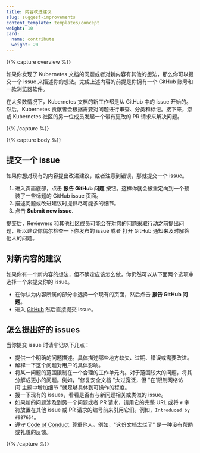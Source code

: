 ```yaml
---
title: 内容改进建议
slug: suggest-improvements
content_template: templates/concept
weight: 10
card:
  name: contribute
  weight: 20
---
```

<!--
---
title: Suggesting content improvements
slug: suggest-improvements
content_template: templates/concept
weight: 10
card:
  name: contribute
  weight: 20
---
-->

{{% capture overview %}}

<!-- 
If you notice an issue with Kubernetes documentation, or have an idea for new content, then open an issue. All you need is a [GitHub account](https://github.com/join) and a web browser.
-->
如果你发现了 Kubernetes 文档的问题或者对新内容有其他的想法，那么你可以提交一个 issue 来描述你的想法。完成上述内容的前提是你拥有一个 GitHub 账号和一款浏览器软件。

<!--
In most cases, new work on Kubernetes documentation begins with an issue in GitHub. Kubernetes contributors
then review, categorize and tag issues as needed. Next, you or another member
of the Kubernetes community open a pull request with changes to resolve the issue.
-->
在大多数情况下，Kubernetes 文档的新工作都是从 GitHub 中的 issue 开始的。然后，Kubernetes 贡献者会根据需要对问题进行审查、分类和标记。接下来，您或 Kubernetes 社区的另一位成员发起一个带有更改的 PR 请求来解决问题。


{{% /capture %}}

{{% capture body %}}
<!--
## Opening an issue

If you want to suggest improvements to existing content, or notice an error, then open an issue.

1. Go to the bottom of the page and click the **Create an Issue** button. This redirects you
 to a GitHub issue page pre-populated with some headers.
2. Describe the issue or suggestion for improvement. Provide as many details as you can.
3. Click **Submit new issue**.

After submitting, check in on your issue occasionally or turn on GitHub notifications.
Reviewers and other community members might ask questions before
they can take action on your issue.
-->
## 提交一个 issue

如果你想对现有的内容提出改进建议，或者注意到错误，那就提交一个 issue。


1. 进入页面底部，点击 **报告 GitHub 问题** 按钮。这样你就会被重定向到一个预装了一些标题的 GitHub issue 页面。
2. 描述问题或改进建议时提供尽可能多的细节。
3. 点击 **Submit new issue**.

提交后，Reviewers 和其他社区成员可能会在对您的问题采取行动之前提出问题，所以建议你偶尔检查一下你发布的 issue 或者 打开 GitHub 通知来及时解答他人的问题。

<!--
## Suggesting new content

If you have an idea for new content, but you aren't sure where it should go, you can
still file an issue. Either:

- Choose an existing page in the section you think the content belongs in and click **Create an issue**.
- Go to [GitHub](https://github.com/kubernetes/website/issues/new/) and file the issue directly.
-->
## 对新内容的建议

如果你有一个新内容的想法，但不确定应该怎么做，你仍然可以从下面两个选项中选择一个来提交你的 issue。

- 在你认为内容所属的部分中选择一个现有的页面，然后点击 **报告 GitHub 问题**。
- 进入 [GitHub](https://github.com/kubernetes/website/issues/new/) 然后直接提交 issue。

<!--
## How to file great issues


Keep the following in mind when filing an issue:

- Provide a clear issue description. Describe what specifically is missing, out of date,
  wrong, or needs improvement.
- Explain the specific impact the issue has on users.
- Limit the scope of a given issue to a reasonable unit of work. For problems
  with a large scope, break them down into smaller issues. For example, "Fix the security docs"
  is too broad, but "Add details to the 'Restricting network access' topic" is specific enough
  to be actionable.
- Search the existing issues to see if there's anything related or similar to the
  new issue.
- If the new issue relates to another issue or pull request, refer to it
  either by its full URL or by the issue or pull request number prefixed
  with a `#` character. For example, `Introduced by #987654`.
- Follow the [Code of Conduct](/community/code-of-conduct/). Respect your
fellow contributors. For example, "The docs are terrible" is not
  helpful or polite feedback.
-->
## 怎么提出好的 issues


当你提交 issue 时请牢记以下几点：

- 提供一个明确的问题描述。具体描述哪些地方缺失、过期、错误或需要改进。
- 解释一下这个问题对用户的具体影响。
- 将某一问题的范围限制在一个合理的工作单元内。对于范围较大的问题，将其分解成更小的问题。例如，"修复安全文档 "太过宽泛，但 "在'限制网络访问'主题中增加细节 "就足够具体到可操作的程度。
- 搜一下现有的 issues，看看是否有与新问题相关或类似的 issue。
- 如果新的问题涉及到另一个问题或者 PR 请求，请用它的完整 URL 或将 `#` 字符放置在其他 issue 或 PR 请求的编号前来引用它们。例如，`Introduced by #987654`。
- 遵守 [Code of Conduct](/community/code-of-conduct/). 尊重他人。例如，"这份文档太烂了" 是一种没有帮助或礼貌的反馈。

{{% /capture %}}
